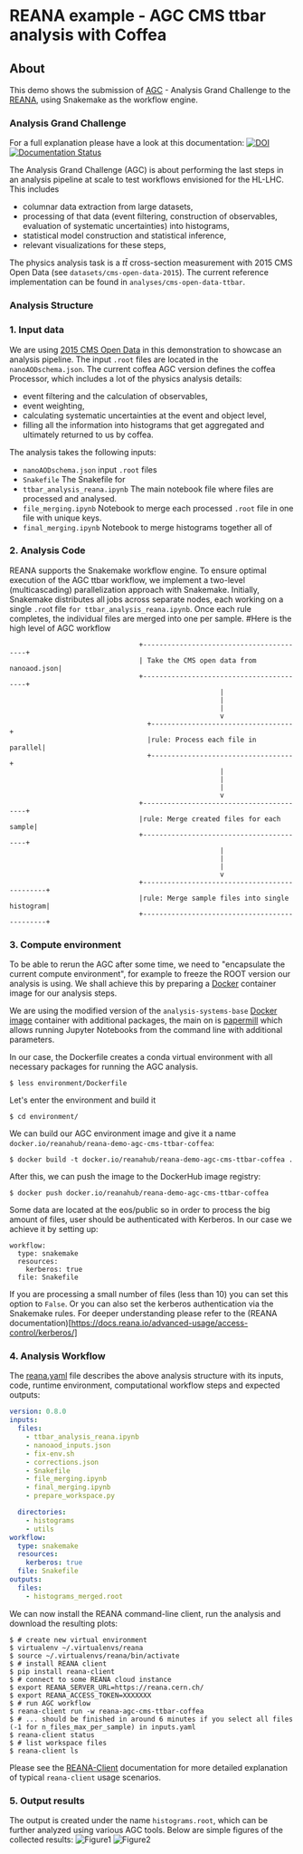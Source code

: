 # REANA example - AGC CMS ttbar analysis with Coffea

## About

This demo shows the submission of [AGC](https://arxiv.org/abs/1010.2506) - Analysis Grand Challenge
to the [REANA](http://www.reana.io/), using Snakemake as the workflow engine.

### Analysis Grand Challenge

For a full explanation please have a look at this documentation:
[![DOI](https://zenodo.org/badge/DOI/10.5281/zenodo.7274936.svg)](https://doi.org/10.5281/zenodo.7274936)
[![Documentation Status](https://readthedocs.org/projects/agc/badge/?version=latest)](https://agc.readthedocs.io/en/latest/?badge=latest)

The Analysis Grand Challenge (AGC) is about performing the last steps in an analysis pipeline at scale to test workflows envisioned for the HL-LHC.
This includes

- columnar data extraction from large datasets,
- processing of that data (event filtering, construction of observables, evaluation of systematic uncertainties) into histograms,
- statistical model construction and statistical inference,
- relevant visualizations for these steps,

The physics analysis task is a $t\bar{t}$ cross-section measurement with 2015 CMS Open Data (see `datasets/cms-open-data-2015`).
The current reference implementation can be found in `analyses/cms-open-data-ttbar`.

### Analysis Structure

### 1. Input data

We are using [2015 CMS Open Data](https://cms.cern/news/first-cms-open-data-lhc-run-2-released) in this demonstration to showcase an analysis pipeline. The input `.root` files are located in the  `nanoAODschema.json`.
The current coffea AGC version defines the coffea Processor, which includes a lot of the physics analysis details:
- event filtering and the calculation of observables,
- event weighting,
- calculating systematic uncertainties at the event and object level,
- filling all the information into histograms that get aggregated and ultimately returned to us by coffea.

The analysis takes the following inputs:

- ``nanoAODschema.json`` input `.root` files
- ``Snakefile`` The Snakefile for
- ``ttbar_analysis_reana.ipynb`` The main notebook file where files are processed and analysed.
- ``file_merging.ipynb`` Notebook to merge each processed `.root` file in one file with unique keys.
- ``final_merging.ipynb`` Notebook to merge histograms together all of

### 2. Analysis Code
REANA supports the Snakemake workflow engine. To ensure optimal execution of the AGC ttbar workflow, we implement a two-level (multicascading) parallelization approach with Snakemake. Initially, Snakemake distributes all jobs across separate nodes, each working on a single `.roo`t file `for ttbar_analysis_reana.ipynb`.
Once each rule completes, the individual files are merged into one per sample.
#Here is the high level of AGC workflow

```console
                                +-----------------------------------------+
                                | Take the CMS open data from nanoaod.json|
                                +-----------------------------------------+
                                                    |
                                                    |
                                                    |
                                                    v
                                  +-----------------------------------+
                                  |rule: Process each file in parallel|
                                  +-----------------------------------+
                                                    |
                                                    |
                                                    |
                                                    v
                                +-----------------------------------------+
                                |rule: Merge created files for each sample|
                                +-----------------------------------------+
                                                    |
                                                    |
                                                    |
                                                    v
                                +----------------------------------------------+
                                |rule: Merge sample files into single histogram|
                                +----------------------------------------------+
```


### 3. Compute environment

To be able to rerun the AGC after some time, we need to
"encapsulate the current compute environment", for example to freeze the ROOT version our
analysis is using. We shall achieve this by preparing a [Docker](https://www.docker.com/)
container image for our analysis steps.

We are using the modified version of the ``analysis-systems-base`` [Docker image](https://github.com/iris-hep/analysis-systems-base) container with additional packages, the main on is [papermill](https://papermill.readthedocs.io/en/latest/) which allows running Jupyter Notebooks from the command line with additional parameters.

In our case, the Dockerfile creates a conda virtual environment with all necessary packages for running the AGC analysis.

```console
$ less environment/Dockerfile
```
Let's enter the environment and build it
```console
$ cd environment/
```

We can build our AGC environment image and give it a name
`docker.io/reanahub/reana-demo-agc-cms-ttbar-coffea`:

```console
$ docker build -t docker.io/reanahub/reana-demo-agc-cms-ttbar-coffea .
```

After this, we can push the image to the DockerHub image registry:

```console
$ docker push docker.io/reanahub/reana-demo-agc-cms-ttbar-coffea
```

Some data are located at the eos/public so in order to process the big amount of files, user should be authenticated with Kerberos.
In our case we achieve it by setting up:
```console
workflow:
  type: snakemake
  resources:
    kerberos: true
  file: Snakefile
```
If you are processing a small number of files (less than 10) you can set this option to `False`.
Or you can also set the kerberos authentication via the Snakemake rules.
For deeper understanding please refer to the (REANA documentation)[https://docs.reana.io/advanced-usage/access-control/kerberos/]


### 4. Analysis Workflow

The [reana.yaml](reana.yaml) file describes the above analysis
structure with its inputs, code, runtime environment, computational workflow steps and
expected outputs:

```yaml
version: 0.8.0
inputs:
  files:
    - ttbar_analysis_reana.ipynb
    - nanoaod_inputs.json
    - fix-env.sh
    - corrections.json
    - Snakefile
    - file_merging.ipynb
    - final_merging.ipynb
    - prepare_workspace.py

  directories:
    - histograms
    - utils
workflow:
  type: snakemake
  resources:
    kerberos: true
  file: Snakefile
outputs:
  files:
    - histograms_merged.root
```

We can now install the REANA command-line client, run the analysis and download the
resulting plots:

```console
$ # create new virtual environment
$ virtualenv ~/.virtualenvs/reana
$ source ~/.virtualenvs/reana/bin/activate
$ # install REANA client
$ pip install reana-client
$ # connect to some REANA cloud instance
$ export REANA_SERVER_URL=https://reana.cern.ch/
$ export REANA_ACCESS_TOKEN=XXXXXXX
$ # run AGC workflow
$ reana-client run -w reana-agc-cms-ttbar-coffea
$ # ... should be finished in around 6 minutes if you select all files (-1 for n_files_max_per_sample) in inputs.yaml
$ reana-client status
$ # list workspace files
$ reana-client ls
```

Please see the [REANA-Client](https://reana-client.readthedocs.io/) documentation for
more detailed explanation of typical `reana-client` usage scenarios.

### 5. Output results

The output is created under the name `histograms.root`, which can be further analyzed using various AGC tools. Below are simple figures of the collected results:
![Figure1](plots/4j1b_values.png)
![Figure2](plots/4j2b_values.png)






